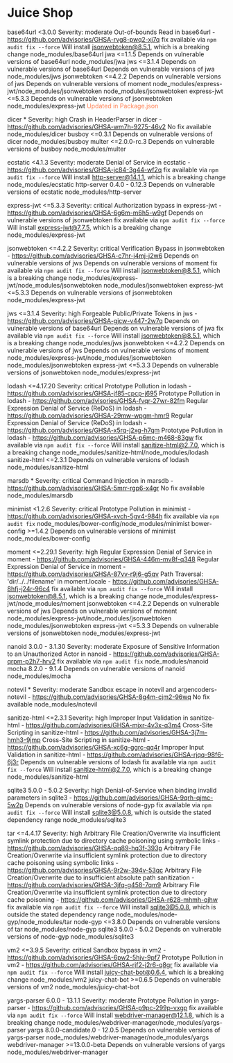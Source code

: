# Juice Shop

base64url  <3.0.0
Severity: moderate
Out-of-bounds Read in base64url - https://github.com/advisories/GHSA-rvg8-pwq2-xj7q
fix available via `npm audit fix --force`
Will install jsonwebtoken@8.5.1, which is a breaking change
node_modules/base64url
  jwa  <=1.1.5
  Depends on vulnerable versions of base64url
  node_modules/jwa
    jws  <=3.1.4
    Depends on vulnerable versions of base64url
    Depends on vulnerable versions of jwa
    node_modules/jws
      jsonwebtoken  <=4.2.2
      Depends on vulnerable versions of jws
      Depends on vulnerable versions of moment
      node_modules/express-jwt/node_modules/jsonwebtoken
      node_modules/jsonwebtoken
        express-jwt  <=5.3.3
        Depends on vulnerable versions of jsonwebtoken
        node_modules/express-jwt
<font color="coral"> Updated in Package.json </font>


dicer  *
Severity: high
Crash in HeaderParser in dicer - https://github.com/advisories/GHSA-wm7h-9275-46v2
No fix available
node_modules/dicer
  busboy  <=0.3.1
  Depends on vulnerable versions of dicer
  node_modules/busboy
    multer  <=2.0.0-rc.3
    Depends on vulnerable versions of busboy
    node_modules/multer

ecstatic  <4.1.3
Severity: moderate
Denial of Service in ecstatic - https://github.com/advisories/GHSA-jc84-3g44-wf2q
fix available via `npm audit fix --force`
Will install http-server@14.1.1, which is a breaking change
node_modules/ecstatic
  http-server  0.4.0 - 0.12.3
  Depends on vulnerable versions of ecstatic
  node_modules/http-server

express-jwt  <=5.3.3
Severity: critical
Authorization bypass in express-jwt - https://github.com/advisories/GHSA-6g6m-m6h5-w9gf
Depends on vulnerable versions of jsonwebtoken
fix available via `npm audit fix --force`
Will install express-jwt@7.7.5, which is a breaking change
node_modules/express-jwt

jsonwebtoken  <=4.2.2
Severity: critical
Verification Bypass in jsonwebtoken - https://github.com/advisories/GHSA-c7hr-j4mj-j2w6
Depends on vulnerable versions of jws
Depends on vulnerable versions of moment
fix available via `npm audit fix --force`
Will install jsonwebtoken@8.5.1, which is a breaking change
node_modules/express-jwt/node_modules/jsonwebtoken
node_modules/jsonwebtoken
  express-jwt  <=5.3.3
  Depends on vulnerable versions of jsonwebtoken
  node_modules/express-jwt

jws  <=3.1.4
Severity: high
Forgeable Public/Private Tokens in jws - https://github.com/advisories/GHSA-gjcw-v447-2w7q
Depends on vulnerable versions of base64url
Depends on vulnerable versions of jwa
fix available via `npm audit fix --force`
Will install jsonwebtoken@8.5.1, which is a breaking change
node_modules/jws
  jsonwebtoken  <=4.2.2
  Depends on vulnerable versions of jws
  Depends on vulnerable versions of moment
  node_modules/express-jwt/node_modules/jsonwebtoken
  node_modules/jsonwebtoken
    express-jwt  <=5.3.3
    Depends on vulnerable versions of jsonwebtoken
    node_modules/express-jwt

lodash  <=4.17.20
Severity: critical
Prototype Pollution in lodash - https://github.com/advisories/GHSA-jf85-cpcp-j695
Prototype Pollution in lodash - https://github.com/advisories/GHSA-fvqr-27wr-82fm
Regular Expression Denial of Service (ReDoS) in lodash - https://github.com/advisories/GHSA-29mw-wpgm-hmr9
Regular Expression Denial of Service (ReDoS) in lodash - https://github.com/advisories/GHSA-x5rq-j2xg-h7qm
Prototype Pollution in lodash - https://github.com/advisories/GHSA-p6mc-m468-83gw
fix available via `npm audit fix --force`
Will install sanitize-html@2.7.0, which is a breaking change
node_modules/sanitize-html/node_modules/lodash
  sanitize-html  <=2.3.1
  Depends on vulnerable versions of lodash
  node_modules/sanitize-html

marsdb  *
Severity: critical
Command Injection in marsdb - https://github.com/advisories/GHSA-5mrr-rgp6-x4gr
No fix available
node_modules/marsdb

minimist  <1.2.6
Severity: critical
Prototype Pollution in minimist - https://github.com/advisories/GHSA-xvch-5gv4-984h
fix available via `npm audit fix`
node_modules/bower-config/node_modules/minimist
  bower-config  >=1.4.2
  Depends on vulnerable versions of minimist
  node_modules/bower-config

moment  <=2.29.1
Severity: high
Regular Expression Denial of Service in moment - https://github.com/advisories/GHSA-446m-mv8f-q348
Regular Expression Denial of Service in moment - https://github.com/advisories/GHSA-87vv-r9j6-g5qv
Path Traversal: 'dir/../../filename' in moment.locale - https://github.com/advisories/GHSA-8hfj-j24r-96c4
fix available via `npm audit fix --force`
Will install jsonwebtoken@8.5.1, which is a breaking change
node_modules/express-jwt/node_modules/moment
  jsonwebtoken  <=4.2.2
  Depends on vulnerable versions of jws
  Depends on vulnerable versions of moment
  node_modules/express-jwt/node_modules/jsonwebtoken
  node_modules/jsonwebtoken
    express-jwt  <=5.3.3
    Depends on vulnerable versions of jsonwebtoken
    node_modules/express-jwt

nanoid  3.0.0 - 3.1.30
Severity: moderate
Exposure of Sensitive Information to an Unauthorized Actor in nanoid - https://github.com/advisories/GHSA-qrpm-p2h7-hrv2
fix available via `npm audit fix`
node_modules/nanoid
  mocha  8.2.0 - 9.1.4
  Depends on vulnerable versions of nanoid
  node_modules/mocha

notevil  *
Severity: moderate
Sandbox escape in notevil and argencoders-notevil - https://github.com/advisories/GHSA-8g4m-cjm2-96wq
No fix available
node_modules/notevil

sanitize-html  <=2.3.1
Severity: high
Improper Input Validation in sanitize-html - https://github.com/advisories/GHSA-mjxr-4v3x-q3m4
Cross-Site Scripting in sanitize-html - https://github.com/advisories/GHSA-3j7m-hmh3-9jmp
Cross-Site Scripting in sanitize-html - https://github.com/advisories/GHSA-xc6g-ggrc-qq4r
Improper Input Validation in sanitize-html - https://github.com/advisories/GHSA-rjqq-98f6-6j3r
Depends on vulnerable versions of lodash
fix available via `npm audit fix --force`
Will install sanitize-html@2.7.0, which is a breaking change
node_modules/sanitize-html

sqlite3  5.0.0 - 5.0.2
Severity: high
Denial-of-Service when binding invalid parameters in sqlite3 - https://github.com/advisories/GHSA-9qrh-qjmc-5w2p
Depends on vulnerable versions of node-gyp
fix available via `npm audit fix --force`
Will install sqlite3@5.0.8, which is outside the stated dependency range
node_modules/sqlite3

tar  <=4.4.17
Severity: high
Arbitrary File Creation/Overwrite via insufficient symlink protection due to directory cache poisoning using symbolic links - https://github.com/advisories/GHSA-qq89-hq3f-393p
Arbitrary File Creation/Overwrite via insufficient symlink protection due to directory cache poisoning using symbolic links - https://github.com/advisories/GHSA-9r2w-394v-53qc
Arbitrary File Creation/Overwrite due to insufficient absolute path sanitization - https://github.com/advisories/GHSA-3jfq-g458-7qm9
Arbitrary File Creation/Overwrite via insufficient symlink protection due to directory cache poisoning - https://github.com/advisories/GHSA-r628-mhmh-qjhw
fix available via `npm audit fix --force`
Will install sqlite3@5.0.8, which is outside the stated dependency range
node_modules/node-gyp/node_modules/tar
  node-gyp  <=3.8.0
  Depends on vulnerable versions of tar
  node_modules/node-gyp
    sqlite3  5.0.0 - 5.0.2
    Depends on vulnerable versions of node-gyp
    node_modules/sqlite3

vm2  <=3.9.5
Severity: critical
Sandbox bypass in vm2 - https://github.com/advisories/GHSA-6pw2-5hjv-9pf7
Prototype Pollution in vm2 - https://github.com/advisories/GHSA-rjf2-j2r6-q8gr
fix available via `npm audit fix --force`
Will install juicy-chat-bot@0.6.4, which is a breaking change
node_modules/vm2
  juicy-chat-bot  >=0.6.5
  Depends on vulnerable versions of vm2
  node_modules/juicy-chat-bot

yargs-parser  6.0.0 - 13.1.1
Severity: moderate
Prototype Pollution in yargs-parser - https://github.com/advisories/GHSA-p9pc-299p-vxgp
fix available via `npm audit fix --force`
Will install webdriver-manager@12.1.8, which is a breaking change
node_modules/webdriver-manager/node_modules/yargs-parser
  yargs  8.0.0-candidate.0 - 12.0.5
  Depends on vulnerable versions of yargs-parser
  node_modules/webdriver-manager/node_modules/yargs
    webdriver-manager  >=13.0.0-beta
    Depends on vulnerable versions of yargs
    node_modules/webdriver-manager